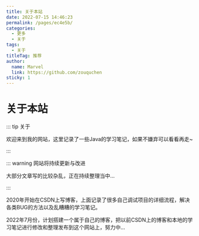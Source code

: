 ```yaml
---
title: 关于本站
date: 2022-07-15 14:46:23
permalink: /pages/ec4e5b/
categories:
  - 更多
  - 关于
tags:
  - 关于
titleTag: 推荐
author: 
  name: Marvel
  link: https://github.com/zouquchen
sticky: 1
---
```

# 关于本站

::: tip 关于

欢迎来到我的网站，这里记录了一些Java的学习笔记，如果不嫌弃可以看看再走~

:::

::: warning 网站将持续更新与改进

大部分文章写的比较杂乱，正在持续整理当中...

:::

2020年开始在CSDN上写博客，上面记录了很多自己调试项目的详细流程，解决各类BUG的方法以及乱糟糟的学习笔记。

2022年7月份，计划搭建一个属于自己的博客，把以前CSDN上的博客和本地的学习笔记进行修改和整理发布到这个网站上，努力中...

<!-- more -->

